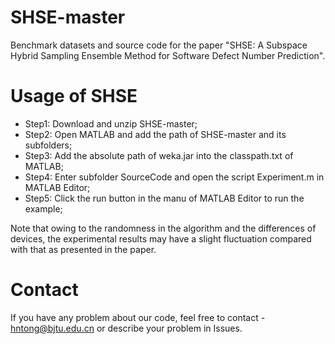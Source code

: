 # SHSE-master

Benchmark datasets and source code for the paper "SHSE: A Subspace Hybrid Sampling Ensemble Method for Software Defect Number Prediction".

# Usage of SHSE
- Step1: Download and unzip SHSE-master;
- Step2: Open MATLAB and add the path of SHSE-master and its subfolders;
- Step3: Add the absolute path of weka.jar into the classpath.txt of MATLAB;
- Step4: Enter subfolder SourceCode and open the script Experiment.m in MATLAB Editor;
- Step5: Click the run button in the manu of MATLAB Editor to run the example;
 
Note that owing to the randomness in the algorithm and the differences of devices, the experimental results may have a slight fluctuation compared with that as presented in the paper.

# Contact
If you have any problem about our code, feel free to contact - hntong@bjtu.edu.cn or describe your problem in Issues.
